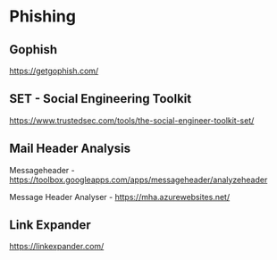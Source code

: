 # Phishing

## Gophish

https://getgophish.com/

## SET - Social Engineering Toolkit

https://www.trustedsec.com/tools/the-social-engineer-toolkit-set/

## Mail Header Analysis

Messageheader - https://toolbox.googleapps.com/apps/messageheader/analyzeheader

Message Header Analyser - https://mha.azurewebsites.net/

## Link Expander

https://linkexpander.com/
